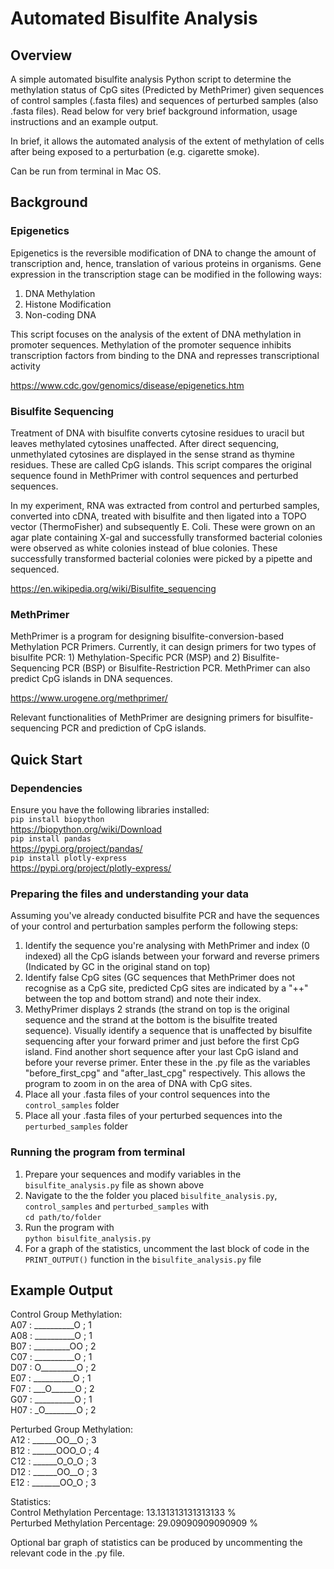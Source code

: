 # Automated Bisulfite Analysis

## Overview
A simple automated bisulfite analysis Python script to determine the methylation status of CpG sites (Predicted by MethPrimer) given sequences of control samples (.fasta files) and sequences of perturbed samples (also .fasta files). Read below for very brief background information, usage instructions and an example output.

In brief, it allows the automated analysis of the extent of methylation of cells after being exposed to a perturbation (e.g. cigarette smoke).

Can be run from terminal in Mac OS.

## Background
### Epigenetics
Epigenetics is the reversible modification of DNA to change the amount of transcription and, hence, translation of various proteins in organisms.
Gene expression in the transcription stage can be modified in the following ways:
1. DNA Methylation
3. Histone Modification
4. Non-coding DNA

This script focuses on the analysis of the extent of DNA methylation in promoter sequences. Methylation of the promoter sequence inhibits transcription factors from binding to the DNA and represses transcriptional activity

https://www.cdc.gov/genomics/disease/epigenetics.htm

### Bisulfite Sequencing
Treatment of DNA with bisulfite converts cytosine residues to uracil but leaves methylated cytosines unaffected. After direct sequencing, unmethylated cytosines are displayed in the sense strand as thymine residues. These are called CpG islands. This script compares the original sequence found in MethPrimer with control sequences and perturbed sequences. 

In my experiment, RNA was extracted from control and perturbed samples, converted into cDNA, treated with bisulfite and then ligated into a TOPO vector (ThermoFisher) and subsequently E. Coli. These were grown on an agar plate containing X-gal and successfully transformed bacterial colonies were observed as white colonies instead of blue colonies. These successfully transformed bacterial colonies were picked by a pipette and sequenced.

https://en.wikipedia.org/wiki/Bisulfite_sequencing

### MethPrimer
MethPrimer is a program for designing bisulfite-conversion-based Methylation PCR Primers. Currently, it can design primers for two types of bisulfite PCR: 1) Methylation-Specific PCR (MSP) and 2) Bisulfite-Sequencing PCR (BSP) or Bisulfite-Restriction PCR. MethPrimer can also predict CpG islands in DNA sequences.

https://www.urogene.org/methprimer/

Relevant functionalities of MethPrimer are designing primers for bisulfite-sequencing PCR and prediction of CpG islands.


## Quick Start
### Dependencies
Ensure you have the following libraries installed:<br/>
`pip install biopython`<br/>
https://biopython.org/wiki/Download<br/>
`pip install pandas`<br/>
https://pypi.org/project/pandas/<br/>
`pip install plotly-express`<br/>
https://pypi.org/project/plotly-express/<br/>


### Preparing the files and understanding your data
Assuming you've already conducted bisulfite PCR and have the sequences of your control and perturbation samples perform the following steps:
1. Identify the sequence you're analysing with MethPrimer and index (0 indexed) all the CpG islands between your forward and reverse primers (Indicated by GC in the original stand on top)
2. Identify false CpG sites (GC sequences that MethPrimer does not recognise as a CpG site, predicted CpG sites are indicated by a "++" between the top and bottom strand) and note their index.
3. MethyPrimer displays 2 strands (the strand on top is the original sequence and the strand at the bottom is the bisulfite treated sequence). Visually identify a sequence that is unaffected by bisulfite sequencing after your forward primer and just before the first CpG island. Find another short sequence after your last CpG island and before your reverse primer. Enter these in the .py file as the variables "before_first_cpg" and "after_last_cpg" respectively. This allows the program to zoom in on the area of DNA with CpG sites.
5. Place all your .fasta files of your control sequences into the `control_samples` folder
6. Place all your .fasta files of your perturbed sequences into the `perturbed_samples` folder

### Running the program from terminal
1. Prepare your sequences and modify variables in the `bisulfite_analysis.py` file as shown above
2. Navigate to the the folder you placed `bisulfite_analysis.py`, `control_samples` and `perturbed_samples` with<br/>
`cd path/to/folder`
3. Run the program with<br/>
`python bisulfite_analysis.py`
4. For a graph of the statistics, uncomment the last block of code in the `PRINT_OUTPUT()` function in the `bisulfite_analysis.py` file

## Example Output
Control Group Methylation:<br/>
A07 :  __________O ;  1<br/>
A08 :  __________O ;  1<br/>
B07 :  _________OO ;  2<br/>
C07 :  __________O ;  1<br/>
D07 :  O_________O ;  2<br/>
E07 :  __________O ;  1<br/>
F07 :  ___O______O ;  2<br/>
G07 :  __________O ;  1<br/>
H07 :  _O________O ;  2<br/>

Perturbed Group Methylation:<br/>
A12 :  ______OO__O ;  3<br/>
B12 :  ______OOO_O ;  4<br/>
C12 :  ______O_O_O ;  3<br/>
D12 :  ______OO__O ;  3<br/>
E12 :  _______OO_O ;  3<br/>

Statistics:<br/>
Control Methylation Percentage:  13.131313131313133 %<br/>
Perturbed Methylation Percentage:  29.09090909090909 %<br/>

Optional bar graph of statistics can be produced by uncommenting the relevant code in the .py file.
